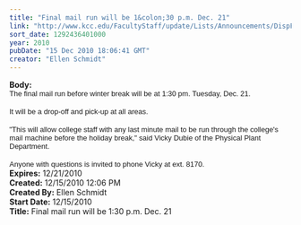```yaml
---
title: "Final mail run will be 1&colon;30 p.m. Dec. 21"
link: "http://www.kcc.edu/FacultyStaff/update/Lists/Announcements/DispForm.aspx?ID=49"
sort_date: 1292436401000
year: 2010
pubDate: "15 Dec 2010 18:06:41 GMT"
creator: "Ellen Schmidt"
---
```


<div><b>Body:</b> <div class=ExternalClass6163DC0A2FE74472925CA996E9A1E07D>
<div><font face=Arial size=2>The final mail run before winter break will be at 1:30 pm. Tuesday, Dec. 21.</font></div>
<div><font face=Arial size=2></font> </div>
<div><font face=Arial size=2>It will be a drop-off and pick-up at all areas. </font></div>
<div><font face=Arial size=2></font> </div>
<div><font face=Arial size=2>&quot;This will allow college staff with any last minute mail to be run through the college's mail machine before the holiday break,&quot; said Vicky Dubie of the Physical Plant Department. </font></div>
<div><br><font face=Arial size=2>Anyone with questions is invited to phone Vicky at ext. 8170.<br></font></div></div></div>
<div><b>Expires:</b> 12/21/2010</div>
<div><b>Created:</b> 12/15/2010 12:06 PM</div>
<div><b>Created By:</b> Ellen Schmidt</div>
<div><b>Start Date:</b> 12/15/2010</div>
<div><b>Title:</b> Final mail run will be 1:30 p.m. Dec. 21</div>
